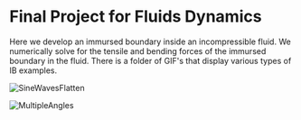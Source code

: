 # Final Project for Fluids Dynamics
Here we develop an immursed boundary inside an incompressible fluid. We numerically solve for the tensile and bending forces of the immursed boundary in the fluid. There is a folder of GIF's that display various types of IB examples.

![SineWavesFlatten](https://raw.githubusercontent.com/louisnass/louisnass.github.io/master/FluidDynamics/Gifs%20of%20Fluids/Sine_waves_flatten.gif)

![MultipleAngles](https://raw.githubusercontent.com/louisnass/louisnass.github.io/master/FluidDynamics/Gifs%20of%20Fluids/Multiple_angles.gif)


